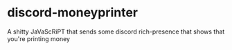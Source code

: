 # discord-moneyprinter
A shitty JaVaScRiPT that sends some discord rich-presence that shows that you're printing money
